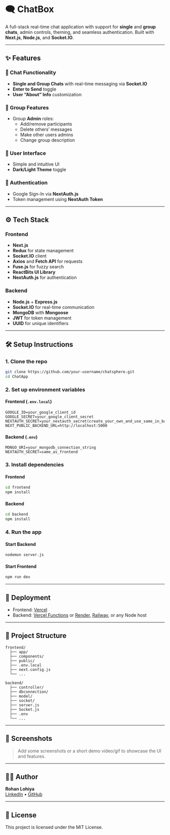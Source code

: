 # 🗨️ ChatBox

A full-stack real-time chat application with support for **single** and **group chats**, admin controls, theming, and seamless authentication. Built with **Next.js**, **Node.js**, and **Socket.IO**.

---

## ✨ Features

### 💬 Chat Functionality
- **Single and Group Chats** with real-time messaging via **Socket.IO**
- **Enter to Send** toggle
- **User “About” Info** customization

### 👥 Group Features
- Group **Admin** roles:
  - Add/remove participants
  - Delete others’ messages
  - Make other users admins
  - Change group description

### 🎨 User Interface
- Simple and intuitive UI
- **Dark/Light Theme** toggle

### 🔐 Authentication
- Google Sign-In via **NextAuth.js**
- Token management using **NextAuth Token**

---

## ⚙️ Tech Stack

### Frontend
- **Next.js**
- **Redux** for state management
- **Socket.IO** client
- **Axios** and **Fetch API** for requests
- **Fuse.js** for fuzzy search
- **ReactBits UI Library**
- **NextAuth.js** for authentication

### Backend
- **Node.js** + **Express.js**
- **Socket.IO** for real-time communication
- **MongoDB** with **Mongoose**
- **JWT** for token management
- **UUID** for unique identifiers

---

## 🛠️ Setup Instructions

### 1. Clone the repo
```bash
git clone https://github.com/your-username/chatsphere.git
cd ChatApp
```

### 2. Set up environment variables

#### Frontend (`.env.local`)
```env
GOOGLE_ID=your_google_client_id
GOOGLE_SECRET=your_google_client_secret
NEXTAUTH_SECRET=your_nextauth_secret(create_your_own_and_use_same_in_backend)
NEXT_PUBLIC_BACKEND_URL=http://localhost:5000
```

#### Backend (`.env`)
```env
MONGO_URI=your_mongodb_connection_string
NEXTAUTH_SECRET=same_as_frontend
```

### 3. Install dependencies

#### Frontend
```bash
cd frontend
npm install
```

#### Backend
```bash
cd backend
npm install
```

### 4. Run the app

#### Start Backend
```bash
nodemon server.js
```

#### Start Frontend
```bash
npm run dev
```

---

## 🚀 Deployment

- Frontend: [Vercel](https://vercel.com/)
- Backend: [Vercel Functions](https://vercel.com/docs/functions) or [Render](https://render.com/), [Railway](https://railway.app/), or any Node host

---

## 📂 Project Structure

```
frontend/
  ├── app/
  ├── components/
  ├── public/
  ├── .env.local
  ├── next.config.js
  └── ...

backend/
  ├── controller/
  ├── dbconnection/
  ├── model/
  ├── socket/
  ├── server.js
  ├── Socket.js
  ├── .env
  └── ...
```

---

## 📸 Screenshots

> Add some screenshots or a short demo video/gif to showcase the UI and features.

---

## 🧑‍💻 Author

**Rohan Lohiya**  
[LinkedIn](https://linkedin.com/in/your-profile) • [GitHub](https://github.com/your-username)

---

## 📝 License

This project is licensed under the MIT License.
